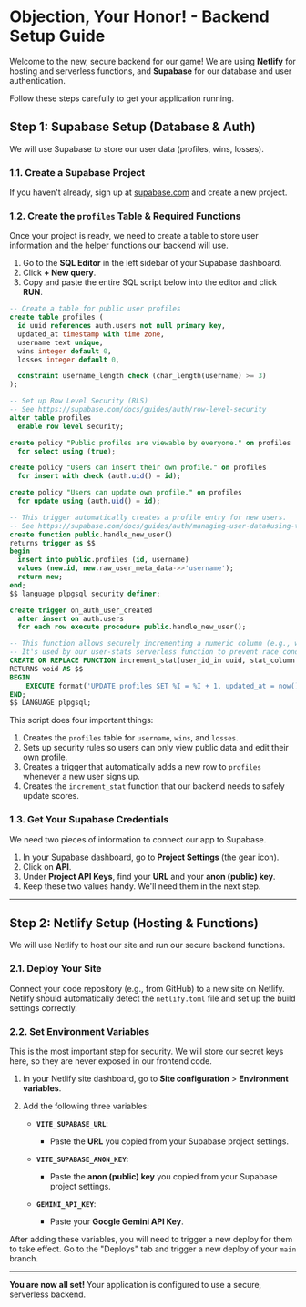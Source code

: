 # Objection, Your Honor! - Backend Setup Guide

Welcome to the new, secure backend for our game! We are using **Netlify** for hosting and serverless functions, and **Supabase** for our database and user authentication.

Follow these steps carefully to get your application running.

## Step 1: Supabase Setup (Database & Auth)

We will use Supabase to store our user data (profiles, wins, losses).

### 1.1. Create a Supabase Project

If you haven't already, sign up at [supabase.com](https://supabase.com) and create a new project.

### 1.2. Create the `profiles` Table & Required Functions

Once your project is ready, we need to create a table to store user information and the helper functions our backend will use.

1.  Go to the **SQL Editor** in the left sidebar of your Supabase dashboard.
2.  Click **+ New query**.
3.  Copy and paste the entire SQL script below into the editor and click **RUN**.

```sql
-- Create a table for public user profiles
create table profiles (
  id uuid references auth.users not null primary key,
  updated_at timestamp with time zone,
  username text unique,
  wins integer default 0,
  losses integer default 0,

  constraint username_length check (char_length(username) >= 3)
);

-- Set up Row Level Security (RLS)
-- See https://supabase.com/docs/guides/auth/row-level-security
alter table profiles
  enable row level security;

create policy "Public profiles are viewable by everyone." on profiles
  for select using (true);

create policy "Users can insert their own profile." on profiles
  for insert with check (auth.uid() = id);

create policy "Users can update own profile." on profiles
  for update using (auth.uid() = id);

-- This trigger automatically creates a profile entry for new users.
-- See https://supabase.com/docs/guides/auth/managing-user-data#using-triggers
create function public.handle_new_user()
returns trigger as $$
begin
  insert into public.profiles (id, username)
  values (new.id, new.raw_user_meta_data->>'username');
  return new;
end;
$$ language plpgsql security definer;

create trigger on_auth_user_created
  after insert on auth.users
  for each row execute procedure public.handle_new_user();

-- This function allows securely incrementing a numeric column (e.g., wins or losses).
-- It's used by our user-stats serverless function to prevent race conditions.
CREATE OR REPLACE FUNCTION increment_stat(user_id_in uuid, stat_column text)
RETURNS void AS $$
BEGIN
    EXECUTE format('UPDATE profiles SET %I = %I + 1, updated_at = now() WHERE id = %L', stat_column, stat_column, user_id_in);
END;
$$ LANGUAGE plpgsql;

```

This script does four important things:
1.  Creates the `profiles` table for `username`, `wins`, and `losses`.
2.  Sets up security rules so users can only view public data and edit their own profile.
3.  Creates a trigger that automatically adds a new row to `profiles` whenever a new user signs up.
4.  Creates the `increment_stat` function that our backend needs to safely update scores.

### 1.3. Get Your Supabase Credentials

We need two pieces of information to connect our app to Supabase.
1.  In your Supabase dashboard, go to **Project Settings** (the gear icon).
2.  Click on **API**.
3.  Under **Project API Keys**, find your **URL** and your **anon (public) key**.
4.  Keep these two values handy. We'll need them in the next step.

---

## Step 2: Netlify Setup (Hosting & Functions)

We will use Netlify to host our site and run our secure backend functions.

### 2.1. Deploy Your Site
Connect your code repository (e.g., from GitHub) to a new site on Netlify. Netlify should automatically detect the `netlify.toml` file and set up the build settings correctly.

### 2.2. Set Environment Variables

This is the most important step for security. We will store our secret keys here, so they are never exposed in our frontend code.

1.  In your Netlify site dashboard, go to **Site configuration** > **Environment variables**.
2.  Add the following three variables:

    *   **`VITE_SUPABASE_URL`**:
        *   Paste the **URL** you copied from your Supabase project settings.

    *   **`VITE_SUPABASE_ANON_KEY`**:
        *   Paste the **anon (public) key** you copied from your Supabase project settings.

    *   **`GEMINI_API_KEY`**:
        *   Paste your **Google Gemini API Key**.

After adding these variables, you will need to trigger a new deploy for them to take effect. Go to the "Deploys" tab and trigger a new deploy of your `main` branch.

---

**You are now all set!** Your application is configured to use a secure, serverless backend.